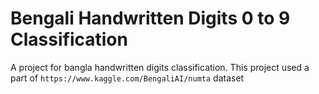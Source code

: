 # Bengali Handwritten Digits 0 to 9 Classification

A project for bangla handwritten digits classification. This project used a part of `https://www.kaggle.com/BengaliAI/numta` dataset


